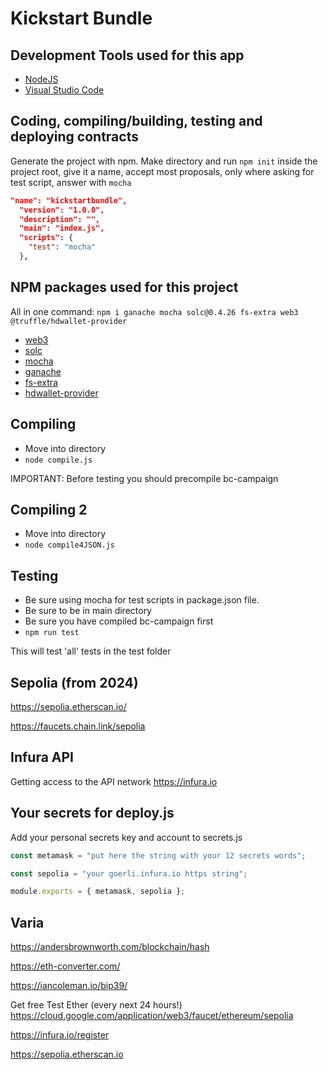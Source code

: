 # Kickstart Bundle

## Development Tools used for this app

- [NodeJS](https://nodejs.org/)
- [Visual Studio Code](https://code.visualstudio.com/)

## Coding, compiling/building, testing and deploying contracts

Generate the project with npm.
Make directory and run `npm init` inside the project root, give it a name, accept most proposals, only where asking for test script, answer with `mocha`

```json
"name": "kickstartbundle",
  "version": "1.0.0",
  "description": "",
  "main": "index.js",
  "scripts": {
    "test": "mocha"
  },
```

## NPM packages used for this project

All in one command:
`npm i ganache mocha solc@0.4.26 fs-extra web3 @truffle/hdwallet-provider`

- [web3](https://github.com/ChainSafe/web3.js#readme)
- [solc](https://github.com/ethereum/solc-js#readme)
- [mocha](https://mochajs.org/)
- [ganache](https://github.com/trufflesuite/ganache/tree/develop/packages/ganache#readme)
- [fs-extra](https://github.com/jprichardson/node-fs-extra)
- [hdwallet-provider](https://github.com/trufflesuite/truffle/tree/master/packages/hdwallet-provider#readme)

## Compiling

- Move into directory
- `node compile.js`

IMPORTANT: Before testing you should precompile bc-campaign

## Compiling 2

- Move into directory
- `node compile4JSON.js`

## Testing

- Be sure using mocha for test scripts in package.json file.
- Be sure to be in main directory
- Be sure you have compiled bc-campaign first
- `npm run test`

This will test 'all' tests in the test folder

## Sepolia (from 2024)

<https://sepolia.etherscan.io/>

<https://faucets.chain.link/sepolia>

## Infura API

Getting access to the API network
<https://infura.io>

## Your secrets for deploy.js

Add your personal secrets key and account to secrets.js

```js
const metamask = "put here the string with your 12 secrets words";

const sepolia = "your goerli.infura.io https string";

module.exports = { metamask, sepolia };
```

## Varia

<https://andersbrownworth.com/blockchain/hash>

<https://eth-converter.com/>

<https://iancoleman.io/bip39/>

Get free Test Ether (every next 24 hours!)
<https://cloud.google.com/application/web3/faucet/ethereum/sepolia>

<https://infura.io/register>

<https://sepolia.etherscan.io>
